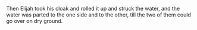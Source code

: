 Then Elijah took his cloak and rolled it up and struck the water, and the water was parted to the one side and to the other, till the two of them could go over on dry ground.
